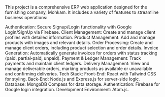 This project is a comprehensive ERP web application designed for the furnishing company, Mohkam. It includes a variety of features to streamline business operations:

Authentication: Secure Signup/Login functionality with Google Login/SignUp via Firebase.
Client Management: Create and manage client profiles with detailed information.
Product Management: Add and manage products with images and relevant details.
Order Processing: Create and manage client orders, including product selection and order details.
Invoice Generation: Automatically generate invoices for orders with status tracking (paid, partial-paid, unpaid).
Payment & Ledger Management: Track payments and maintain client ledgers.
Delivery Management: View and manage deliverable orders, marking products as available or unavailable and confirming deliveries.
Tech Stack:
Front-End: React with Tailwind CSS for styling.
Back-End: Node.js and Express.js for server-side logic.
Database: MongoDB Compass for data storage.
Authentication: Firebase for Google login integration.
Development Environment: Atom.js.